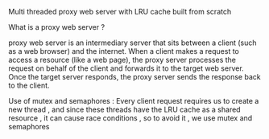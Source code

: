 Multi threaded proxy web server with LRU cache built from scratch

What is a proxy web server ? 

 proxy web server is an intermediary server that sits between a client (such as a web browser) and the internet. 
 When a client makes a request to access a resource (like a web page), the proxy server processes the request on 
 behalf of the client and forwards it to the target web server. Once the target server responds, 
 the proxy server sends the response back to the client.

 Use of mutex and semaphores : 
 Every client request requires us to create a new thread , and since these threads have the LRU cache as a shared resource , 
 it can cause race conditions , so to avoid it , we use mutex and semaphores 

 
